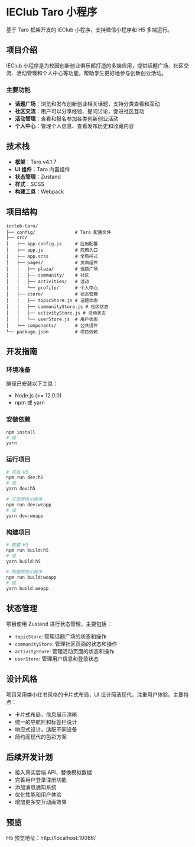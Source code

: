 # IEClub Taro 小程序

基于 Taro 框架开发的 IEClub 小程序，支持微信小程序和 H5 多端运行。

## 项目介绍

IEClub 小程序是为校园创新创业俱乐部打造的多端应用，提供话题广场、社区交流、活动管理和个人中心等功能，帮助学生更好地参与创新创业活动。

### 主要功能

- **话题广场**：浏览和发布创新创业相关话题，支持分类查看和互动
- **社区交流**：用户可以分享经验、提问讨论，促进社区互动
- **活动管理**：查看和报名参加各类创新创业活动
- **个人中心**：管理个人信息、查看发布历史和收藏内容

## 技术栈

- **框架**：Taro v4.1.7
- **UI 组件**：Taro 内置组件
- **状态管理**：Zustand
- **样式**：SCSS
- **构建工具**：Webpack

## 项目结构

```
ieclub-taro/
├── config/               # Taro 配置文件
├── src/
│   ├── app.config.js     # 应用配置
│   ├── app.js            # 应用入口
│   ├── app.scss          # 全局样式
│   ├── pages/            # 页面组件
│   │   ├── plaza/        # 话题广场
│   │   ├── community/    # 社区
│   │   ├── activities/   # 活动
│   │   └── profile/      # 个人中心
│   ├── store/            # 状态管理
│   │   ├── topicStore.js # 话题状态
│   │   ├── communityStore.js # 社区状态
│   │   ├── activityStore.js # 活动状态
│   │   └── userStore.js  # 用户状态
│   └── components/       # 公共组件
└── package.json          # 项目依赖
```

## 开发指南

### 环境准备

确保已安装以下工具：
- Node.js (>= 12.0.0)
- npm 或 yarn

### 安装依赖

```bash
npm install
# 或
yarn
```

### 运行项目

```bash
# 开发 H5
npm run dev:h5
# 或
yarn dev:h5

# 开发微信小程序
npm run dev:weapp
# 或
yarn dev:weapp
```

### 构建项目

```bash
# 构建 H5
npm run build:h5
# 或
yarn build:h5

# 构建微信小程序
npm run build:weapp
# 或
yarn build:weapp
```

## 状态管理

项目使用 Zustand 进行状态管理，主要包括：

- `topicStore`: 管理话题广场的状态和操作
- `communityStore`: 管理社区页面的状态和操作
- `activityStore`: 管理活动页面的状态和操作
- `userStore`: 管理用户信息和登录状态

## 设计风格

项目采用类小红书风格的卡片式布局，UI 设计简洁现代，注重用户体验。主要特点：

- 卡片式布局，信息展示清晰
- 统一的导航栏和标签栏设计
- 响应式设计，适配不同设备
- 简约而现代的色彩方案

## 后续开发计划

- 接入真实后端 API，替换模拟数据
- 完善用户登录注册功能
- 添加消息通知系统
- 优化性能和用户体验
- 增加更多交互动画效果

## 预览

H5 预览地址：http://localhost:10086/
